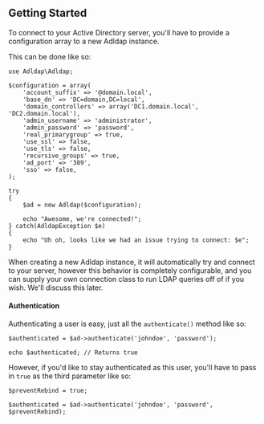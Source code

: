## Getting Started

To connect to your Active Directory server, you'll have to provide a configuration array to a new Adldap instance.

This can be done like so:

    use Adldap\Adldap;

    $configuration = array(
        'account_suffix' => '@domain.local',
        'base_dn' => 'DC=domain,DC=local',
        'domain_controllers' => array('DC1.domain.local', 'DC2.domain.local'),
        'admin_username' => 'administrator',
        'admin_password' => 'password',
        'real_primarygroup' => true,
        'use_ssl' => false,
        'use_tls' => false,
        'recursive_groups' => true,
        'ad_port' => '389',
        'sso' => false,
    );
    
    try
    {
        $ad = new Adldap($configuration);
        
        echo "Awesome, we're connected!";
    } catch(AdldapException $e)
    {
        echo "Uh oh, looks like we had an issue trying to connect: $e";
    }
   
When creating a new Adldap instance, it will automatically try and connect to your server, however this behavior
is completely configurable, and you can supply your own connection class to run LDAP queries off of if you wish.
We'll discuss this later.

#### Authentication

Authenticating a user is easy, just all the `authenticate()` method like so:

    $authenticated = $ad->authenticate('johndoe', 'password');
    
    echo $authenticated; // Returns true
    
However, if you'd like to stay authenticated as this user, you'll have to pass in `true` as the third parameter like so:

    $preventRebind = true;
    
    $authenticated = $ad->authenticate('johndoe', 'password', $preventRebind);
    

